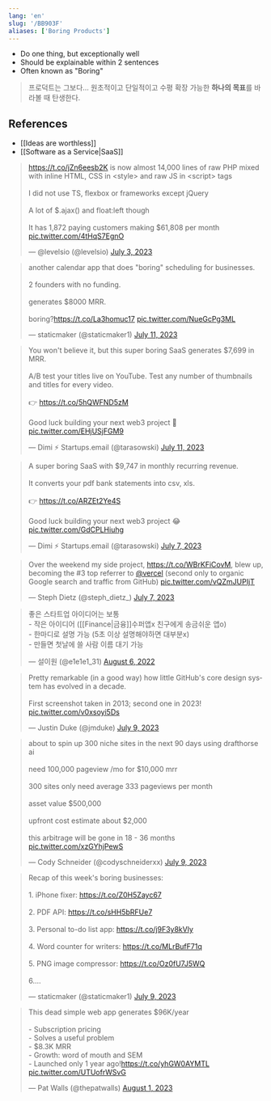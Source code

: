 ```yaml
---
lang: 'en'
slug: '/BB903F'
aliases: ['Boring Products']
---
```


- Do one thing, but exceptionally well
- Should be explainable within 2 sentences
- Often known as "Boring"

> 프로덕트는 그보다...
> 원초적이고 단일적이고 수평 확장 가능한 **하나의 목표**를 바라볼 때 탄생한다.

## References

- [[Ideas are worthless]]
- [[Software as a Service|SaaS]]

<blockquote class="twitter-tweet">
<p lang="en" dir="ltr">
<a href="https://t.co/jZn6eesb2K">https://t.co/jZn6eesb2K</a> is now almost 14,000 lines of raw PHP mixed with inline HTML, CSS in &lt;style&gt; and raw JS in &lt;script&gt; tags<br/><br/>I did not use TS, flexbox or frameworks except jQuery<br/><br/>A lot of $.ajax() and float:left though<br/><br/>It has 1,872 paying customers making $61,808 per month <a href="https://t.co/4tHqS7EgnO">pic.twitter.com/4tHqS7EgnO</a>
</p>
&mdash; @levelsio (@levelsio) <a href="https://twitter.com/levelsio/status/1675829733668319233?ref_src=twsrc%5Etfw">July 3, 2023</a>
</blockquote>

<blockquote class="twitter-tweet">
<p lang="en" dir="ltr">
another calendar app that does &quot;boring&quot; scheduling for businesses.<br/><br/>2 founders with no funding.<br/><br/>generates $8000 MRR.<br/><br/>boring?<a href="https://t.co/La3homuc17">https://t.co/La3homuc17</a> <a href="https://t.co/NueGcPg3ML">pic.twitter.com/NueGcPg3ML</a>
</p>
&mdash; staticmaker (@staticmaker1) <a href="https://twitter.com/staticmaker1/status/1678591941309784065?ref_src=twsrc%5Etfw">July 11, 2023</a>
</blockquote>

<blockquote class="twitter-tweet">
<p lang="en" dir="ltr">
You won&#39;t believe it, but this super boring SaaS generates $7,699 in MRR.<br/><br/>A/B test your titles live on YouTube. Test any number of thumbnails and titles for every video.<br/><br/>👉 <a href="https://t.co/5hQWFND5zM">https://t.co/5hQWFND5zM</a><br/><br/>Good luck building your next web3 project 🤡 <a href="https://t.co/EHjUSjFGM9">pic.twitter.com/EHjUSjFGM9</a>
</p>
&mdash; Dimi ⚡ Startups.email (@tarasowski) <a href="https://twitter.com/tarasowski/status/1678651834985062400?ref_src=twsrc%5Etfw">July 11, 2023</a>
</blockquote>

<blockquote class="twitter-tweet">
<p lang="en" dir="ltr">
A super boring SaaS with $9,747 in monthly recurring revenue.<br/><br/>It converts your pdf bank statements into csv, xls.<br/><br/>👉 <a href="https://t.co/ARZEt2Ye4S">https://t.co/ARZEt2Ye4S</a><br/><br/>Good luck building your next web3 project 😂 <a href="https://t.co/GdCPLHiuhg">pic.twitter.com/GdCPLHiuhg</a>
</p>
&mdash; Dimi ⚡ Startups.email (@tarasowski) <a href="https://twitter.com/tarasowski/status/1677197503018532865?ref_src=twsrc%5Etfw">July 7, 2023</a>
</blockquote>

<blockquote class="twitter-tweet">
<p lang="en" dir="ltr">
Over the weekend my side project, <a href="https://t.co/WBrKFiCovM">https://t.co/WBrKFiCovM</a>, blew up, becoming the #3 top referrer to <a href="https://twitter.com/vercel?ref_src=twsrc%5Etfw">@vercel</a> (second only to organic Google search and traffic from GitHub) <a href="https://t.co/vQZmJUPIjT">pic.twitter.com/vQZmJUPIjT</a>
</p>
&mdash; Steph Dietz (@steph_dietz_) <a href="https://twitter.com/steph_dietz_/status/1677328530613444610?ref_src=twsrc%5Etfw">July 7, 2023</a>
</blockquote>

<blockquote class="twitter-tweet">
<p lang="ko" dir="ltr">
좋은 스타트업 아이디어는 보통 <br/>- 작은 아이디어 ([[Finance|금융]]수퍼앱x 친구에게 송금쉬운 앱o)
<br/>- 한마디로 설명 가능 (5초 이상 설명해야하면 대부분x)<br/>- 만들면 첫날에 쓸 사람 이름 대기 가능
</p>
&mdash; 설이원 (@e1e1e1_31) <a href="https://twitter.com/e1e1e1_31/status/1555809375712792576?ref_src=twsrc%5Etfw">August 6, 2022</a>
</blockquote>

<blockquote class="twitter-tweet">
<p lang="en" dir="ltr">
Pretty remarkable (in a good way) how little GitHub&#39;s core design system has evolved in a decade.<br/><br/>First screenshot taken in 2013; second one in 2023! <a href="https://t.co/v0xsoyi5Ds">pic.twitter.com/v0xsoyi5Ds</a>
</p>
&mdash; Justin Duke (@jmduke) <a href="https://twitter.com/jmduke/status/1678071544751464448?ref_src=twsrc%5Etfw">July 9, 2023</a>
</blockquote>

<blockquote class="twitter-tweet">
<p lang="en" dir="ltr">
about to spin up 300 niche sites in the next 90 days using drafthorse ai<br/><br/>need 100,000 pageview /mo for $10,000 mrr<br/><br/>300 sites only need average 333 pageviews per month<br/><br/>asset value $500,000<br/><br/>upfront cost estimate about $2,000<br/><br/>this arbitrage will be gone in 18 - 36 months <a href="https://t.co/xzGYhjPewS">pic.twitter.com/xzGYhjPewS</a>
</p>
&mdash; Cody Schneider (@codyschneiderxx) <a href="https://twitter.com/codyschneiderxx/status/1678056676807659521?ref_src=twsrc%5Etfw">July 9, 2023</a>
</blockquote>

<blockquote class="twitter-tweet">
<p lang="en" dir="ltr">
Recap of this week&#39;s boring businesses:<br/><br/>1. iPhone fixer: <a href="https://t.co/Z0H5Zayc67">https://t.co/Z0H5Zayc67</a><br/><br/>2. PDF API: <a href="https://t.co/sHH5bRFUe7">https://t.co/sHH5bRFUe7</a><br/><br/>3. Personal to-do list app: <a href="https://t.co/j9F3y8kVly">https://t.co/j9F3y8kVly</a><br/><br/>4. Word counter for writers: <a href="https://t.co/MLrBufF71q">https://t.co/MLrBufF71q</a><br/><br/>5. PNG image compressor: <a href="https://t.co/Oz0fU7J5WQ">https://t.co/Oz0fU7J5WQ</a><br/><br/>6.…
</p>
&mdash; staticmaker (@staticmaker1) <a href="https://twitter.com/staticmaker1/status/1677869159294844928?ref_src=twsrc%5Etfw">July 9, 2023</a>
</blockquote>

<blockquote class="twitter-tweet">
<p lang="en" dir="ltr">
This dead simple web app generates $96K/year<br/><br/>- Subscription pricing<br/>- Solves a useful problem<br/>- $8.3K MRR<br/>- Growth: word of mouth and SEM<br/>- Launched only 1 year ago!<a href="https://t.co/yhGW0AYMTL">https://t.co/yhGW0AYMTL</a> <a href="https://t.co/UTUofrWSvG">pic.twitter.com/UTUofrWSvG</a>
</p>
&mdash; Pat Walls (@thepatwalls) <a href="https://twitter.com/thepatwalls/status/1686420188953276416?ref_src=twsrc%5Etfw">August 1, 2023</a>
</blockquote>
